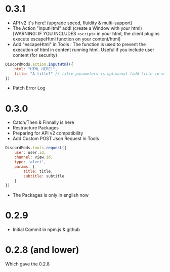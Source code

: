 # 0.3.1

- API v2 it's here! (upgrade speed, fluidity & multi-support)
- The Action "inputHtml" add! (create a Window with your html) [WARNING: IF YOU INCLUDES `<script>` in your html, the client plugins execute escapeHtml function on your content/html]
- Add "escapeHtml" in Tools : The function is used to prevent the execution of html in content running html. Useful if you include user content (for security)

```js
DiscordMods.action.inputHtml({
    html: "HTML HERE!",
    title: "A title?" // title parameters is optionnal (add title in window, as Alert), title don't support html!
})
```

- Patch Error Log

# 0.3.0

- Catch/Then & Finnally is here
- Restructure Packages
- Preparing for API v2 compatibility
- Add Custom POST Json Request in Tools

```js
DiscordMods.tools.request({
    user: user.id,
    channel: view.id,
    type: 'alert',
    params: {
        title: title,
        subtitle: subtitle
    }  
})
```

- The Packages is only in english now

# 0.2.9

- Initial Commit in npm.js & github

# 0.2.8 (and lower)

Which gave the 0.2.8
